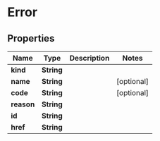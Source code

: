 

# Error


## Properties

Name | Type | Description | Notes
------------ | ------------- | ------------- | -------------
**kind** | **String** |  | 
**name** | **String** |  |  [optional]
**code** | **String** |  |  [optional]
**reason** | **String** |  | 
**id** | **String** |  | 
**href** | **String** |  | 



